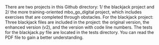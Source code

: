 There are two projects in this Github directory: 
1/ the blackjack project and 
2/ the more training-oriented mbo_go_digital project, which includes exercises that are completed through obstacles.
For the blackjack project: Three blackjack files are included in the project: 
the original version, the enhanced version (v2), and the version with code line numbers.
The tests for the blackjack.py file are located in the tests directory.
You can read the PDF file to gain a better understanding.
